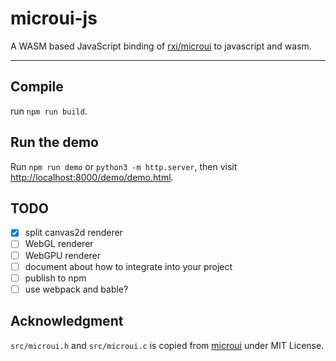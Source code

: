 # microui-js

A WASM based JavaScript binding of [rxi/microui](https://github.com/rxi/microui) to javascript and wasm.

---

## Compile

run `npm run build`.

## Run the demo

Run `npm run demo` or `python3 -m http.server`, then visit <http://localhost:8000/demo/demo.html>.

## TODO

- [x] split canvas2d renderer
- [ ] WebGL renderer
- [ ] WebGPU renderer
- [ ] document about how to integrate into your project
- [ ] publish to npm
- [ ] use webpack and bable?

## Acknowledgment

`src/microui.h` and `src/microui.c` is copied from [microui](https://github.com/rxi/microui) under MIT License.
